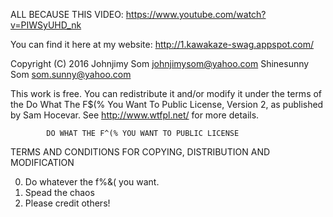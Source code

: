 ALL BECAUSE THIS VIDEO: https://www.youtube.com/watch?v=PIWSyUHD_nk

You can find it here at my website: http://1.kawakaze-swag.appspot.com/


 Copyright (C) 2016 Johnjimy Som <johnjimysom@yahoo.com>
                    Shinesunny Som <som.sunny@yahoo.com>

This work is free. You can redistribute it and/or modify it under the
terms of the Do What The F$(% You Want To Public License, Version 2,
as published by Sam Hocevar. See http://www.wtfpl.net/ for more details.

            DO WHAT THE F^(% YOU WANT TO PUBLIC LICENSE
   TERMS AND CONDITIONS FOR COPYING, DISTRIBUTION AND MODIFICATION

  0. Do whatever the f%&( you want.
  1. Spead the chaos
  2. Please credit others!
